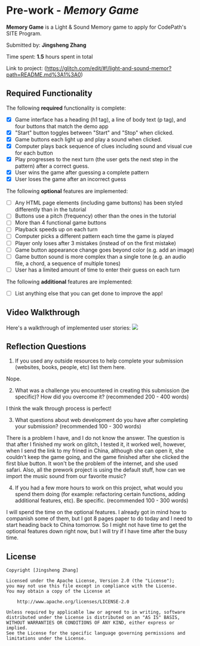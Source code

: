 # Pre-work - *Memory Game*

**Memory Game** is a Light & Sound Memory game to apply for CodePath's SITE Program. 

Submitted by: **Jingsheng Zhang**

Time spent: **1.5** hours spent in total

Link to project: (https://glitch.com/edit/#!/light-and-sound-memor?path=README.md%3A1%3A0)

## Required Functionality

The following **required** functionality is complete:

* [x] Game interface has a heading (h1 tag), a line of body text (p tag), and four buttons that match the demo app
* [x] "Start" button toggles between "Start" and "Stop" when clicked. 
* [x] Game buttons each light up and play a sound when clicked. 
* [x] Computer plays back sequence of clues including sound and visual cue for each button
* [x] Play progresses to the next turn (the user gets the next step in the pattern) after a correct guess. 
* [x] User wins the game after guessing a complete pattern
* [x] User loses the game after an incorrect guess

The following **optional** features are implemented:

* [ ] Any HTML page elements (including game buttons) has been styled differently than in the tutorial
* [ ] Buttons use a pitch (frequency) other than the ones in the tutorial
* [ ] More than 4 functional game buttons
* [ ] Playback speeds up on each turn
* [ ] Computer picks a different pattern each time the game is played
* [ ] Player only loses after 3 mistakes (instead of on the first mistake)
* [ ] Game button appearance change goes beyond color (e.g. add an image)
* [ ] Game button sound is more complex than a single tone (e.g. an audio file, a chord, a sequence of multiple tones)
* [ ] User has a limited amount of time to enter their guess on each turn

The following **additional** features are implemented:

- [ ] List anything else that you can get done to improve the app!

## Video Walkthrough

Here's a walkthrough of implemented user stories:
![](http://g.recordit.co/T17zVSjyWl.gif)


## Reflection Questions
1. If you used any outside resources to help complete your submission (websites, books, people, etc) list them here. 

Nope.

2. What was a challenge you encountered in creating this submission (be specific)? How did you overcome it? (recommended 200 - 400 words)

I think the walk through process is perfect!

3. What questions about web development do you have after completing your submission? (recommended 100 - 300 words) 

There is a problem I have, and I do not know the answer. The question is that after I finished my work on glitch, I tested it, it worked well, however, when I send the link to my frined in China, although she can open it, she couldn't keep the game going, and the game finished after she clicked the first blue button. It won't be the problem of the internet, and she used safari. 
Also, all the prework project is using the default stuff, how can we import the music sound from our favorite music? 

4. If you had a few more hours to work on this project, what would you spend them doing (for example: refactoring certain functions, adding additional features, etc). Be specific. (recommended 100 - 300 words) 

I will spend the time on the optional features. I already got in mind how to companish some of them, but I got 8 pages paper to do today and I need to start heading back to China tomorrow. So I might not have time to get the optional features down right now, but I will try if I have time after the busy time.



## License

    Copyright [Jingsheng Zhang]

    Licensed under the Apache License, Version 2.0 (the "License");
    you may not use this file except in compliance with the License.
    You may obtain a copy of the License at

        http://www.apache.org/licenses/LICENSE-2.0

    Unless required by applicable law or agreed to in writing, software
    distributed under the License is distributed on an "AS IS" BASIS,
    WITHOUT WARRANTIES OR CONDITIONS OF ANY KIND, either express or implied.
    See the License for the specific language governing permissions and
    limitations under the License.
